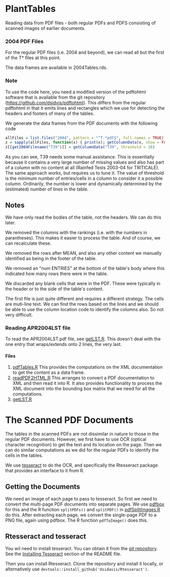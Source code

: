# PlantTables
Reading data from PDF files - both regular PDFs and PDFS consisting of scanned images of earlier documents.

### 2004 PDF Files
For the regular PDF files (i.e. 2004 and beyond), we can read all but the first of the T* files at
this point.

The data frames are available in 2004Tables.rds.

### Note
To use the code here, you need a modified version of the pdftohtml software that is available from
the git repository (https://github.com/dsidvis/pdftohtml).  This differs from the regular pdftohtml
in that it emits lines and rectangles which we use for detecting the headers and footers of many of the tables.

We generate the data frames from the PDF documents with the following code
```r
allFiles = list.files("2004", pattern = "^T.*pdf$", full.names = TRUE)
z = sapply(allFiles, function(x) { print(x); getColumnData(x, show = FALSE) })
z[[get2004Filename("T39")]] = getColumnData("T39", threshold = 18)
```
As you can see, T39 needs some manual assistance. This is essentially because it contains a very
large number of missing values and also has part of a column with no content at all (Rainfed Tests
2003-04 for TRITICALE).  The same approach works, but requires us to tune it.
The value of threshold is the minimum number of entries/cells in a column to consider it a possible
column.  Ordinarily, the number is lower and dynamically determined by the (estimated) number of
lines in the table. 

## Notes

We have only read the bodies of the table, not the headers.   We can do this later.

We  removed the columns with the rankings (i.e. with the numbers in parantheses).
This makes it easier to process the table. And of course, we can recalculate these.

We removed the rows after MEAN,  and also any other content we manually identified as being in the footer
of the table.

We removed an "num ENTRIES" at the bottom of the table's body where this indicated how many rows there
were in the table.

We discarded any blank cells that were in the PDF. These were typically in the header or to the side
of the table's content.

The first file is just quite different and requires a different strategy. The cells are muti-line  text.
We can find the rows based on the lines and we should be able to use the column location code to
identify the columns also.  So not very difficult.


### Reading  APR2004LST file
To read the APR2004LST.pdf file, see [getLST.R](getLST.R).
This doesn't deal with the one entry that wraps/extends onto 2 lines, the very last.

#### Files

1.  [pdfTables.R](pdfTables.R)
  This provides the computations on the XML documentation to get the content as a data frame.
1.  [readPDF2HTML.R](readPDF2HTML.R)
  This arranges to convert a PDF documentation to XML and then read it into R.  It also provides
  functionality to process the XML document into the bounding box matrix that we need for all the computations.
1.  [getLST.R](getLST.R)


# The Scanned PDF Documents

The tables in the scanned PDFs are not dissimilar in nature to those in the regular PDF documents.
However, we first have to use OCR (optical character recognition) to get the text and its location
on the page. Then we can do similar computations as we did for the regular PDFs to identify
the cells in the tables.

We use [tesseract](https://github.com/tesseract-ocr) to do the OCR, and specifically the Rtesseract package that provides an interface
to it from R.

## Getting the Documents
We need an image of each page to pass to tesseract.
So first we need to convert the multi-page PDF documents into separate pages.
We use [pdfbox](https://pdfbox.apache.org/) for this and the R
function `splitPDFs()` and `splitPDF()` in  [pdfSplitImages.R](pdfSplitImages.R) do this.
After extracting each page, we convert the single-page PDF to a PNG file, again using pdfbox.
The R function `pdfToImage()` does this.


## Rtesseract and tesseract
You wil need to install tesseract. You can obtain it from the
[git repository](https://github.com/tesseract-ocr/tesseract).
See the [Installing Tesseract](https://github.com/tesseract-ocr) section of the README file.

Then you can install Rtesseract.
Clone the repository and install it locally, or alternatively use
`devtools::install_github('dsidavis/Rtesseract')`.


